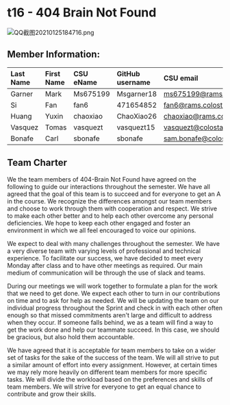 # t16 - 404 Brain Not Found
![QQ截图20210125184716.png](https://global.cdn.mikupics.cn/2021/01/26/00cf8492ef0f1.png)
## Member Information:
| Last Name | First Name | CSU eName | GitHub username | CSU email                   |
| :---      | :---       | :---      | :---            | :---                        |
| Garner    | Mark       | Ms675199  | Msgarner18      | ms675199@rams.colostate.edu |
| Si        | Fan        | fan6      | 471654852       | fan6@rams.colostate.edu     |
| Huang     | Yuxin      | chaoxiao  | ChaoXiao26      | chaoxiao@rams.colostate.edu |
| Vasquez    | Tomas      | vasquezt  | vasquezt15      | vasquezt@colostate.edu     |
| Bonafe    | Carl       | sbonafe   | sbonafe         | sam.bonafe@colostate.edu    |

  
  ## Team Charter
  
  We the team members of 404-Brain Not Found have agreed on the following to guide our interactions throughout the semester. We have all agreed that the goal of this team is to succeed and for everyone to get an A in the course. We recognize the differences amongst our team members and choose to work through them with cooperation and respect. We strive to make each other better and to help each other overcome any personal deficiencies. We hope to keep each other engaged and foster an environment in which we all feel encouraged to voice our opinions. 

We expect to deal with many challenges throughout the semester. We have a very diverse team with varying levels of professional and technical experience. To facilitate our success, we have decided to meet every Monday after class and to have other meetings as required. Our main medium of communication will be through the use of slack and teams. 

During our meetings we will work together to formulate a plan for the work that we need to get done. We expect each other to turn in our contributions on time and to ask for help as needed. We will be updating the team on our individual progress throughout the Sprint and check in with each other often enough so that missed commitments aren't large and difficult to address when they occur. If someone falls behind, we as a team will find a way to get the work done and help our teammate succeed. In this case, we should be gracious, but also hold them accountable.

We have agreed that it is acceptable for team members to take on a wider set of tasks for the sake of the success of the team. We will all strive to put a similar amount of effort into every assignment. However, at certain times we may rely more heavily on different team members for more specific tasks. We will divide the workload based on the preferences and skills of team members. We will strive for everyone to get an equal chance to contribute and grow their skills. 
